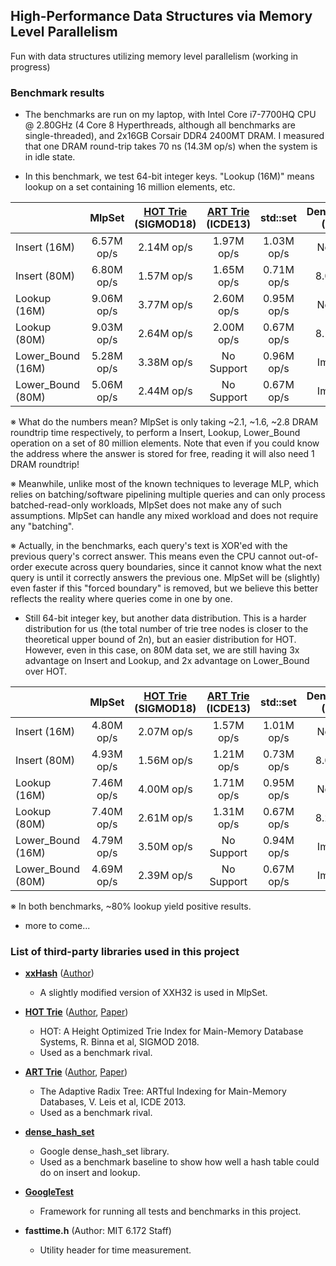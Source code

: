 ## High-Performance Data Structures via Memory Level Parallelism
Fun with data structures utilizing memory level parallelism (working in progress)

### Benchmark results

* The benchmarks are run on my laptop, with Intel Core i7-7700HQ CPU @ 2.80GHz (4 Core 8 Hyperthreads, although all benchmarks are single-threaded), and 2x16GB Corsair DDR4 2400MT DRAM. I measured that one DRAM round-trip takes 70 ns (14.3M op/s) when the system is in idle state.

* In this benchmark, we test 64-bit integer keys. "Lookup (16M)" means lookup on a set containing 16 million elements, etc.

|                    |   MlpSet   | [HOT Trie](https://dbis-informatik.uibk.ac.at/sites/default/files/2018-06/hot-height-optimized.pdf)<br> (SIGMOD18) | [ART Trie](https://db.in.tum.de/~leis/papers/ART.pdf)<br> (ICDE13) |  std::set  |  DenseHashSet<br> (Google) |
|--------------------|:----------:|:-------------------:|:-----------------:|:----------:|:----------------:|
|    Insert (16M)    | 6.57M op/s |      2.14M op/s     |     1.97M op/s    | 1.03M op/s |    Not Tested    |
|    Insert (80M)    | 6.80M op/s |      1.57M op/s     |     1.65M op/s    | 0.71M op/s |    8.04M op/s    |
|    Lookup (16M)    | 9.06M op/s |      3.77M op/s     |     2.60M op/s    | 0.95M op/s |    Not Tested    |
|    Lookup (80M)    | 9.03M op/s |      2.64M op/s     |     2.00M op/s    | 0.67M op/s |    8.15M op/s    |
|  Lower_Bound (16M) | 5.28M op/s |      3.38M op/s     |     No Support    | 0.96M op/s |    Impossible    |
|  Lower_Bound (80M) | 5.06M op/s |      2.44M op/s     |     No Support    | 0.67M op/s |    Impossible    |

※ What do the numbers mean? MlpSet is only taking ~2.1, ~1.6, ~2.8 DRAM roundtrip time respectively, to perform a Insert, Lookup, Lower_Bound operation on a set of 80 million elements. Note that even if you could know the address where the answer is stored for free, reading it will also need 1 DRAM roundtrip!

※ Meanwhile, unlike most of the known techniques to leverage MLP, which relies on batching/software pipelining multiple queries and can only process batched-read-only workloads, MlpSet does not make any of such assumptions. MlpSet can handle any mixed workload and does not require any "batching".

※ Actually, in the benchmarks, each query's text is XOR'ed with the previous query's correct answer. This means even the CPU cannot out-of-order execute across query boundaries, since it cannot know what the next query is until it correctly answers the previous one. MlpSet will be (slightly) even faster if this "forced boundary" is removed, but we believe this better reflects the reality where queries come in one by one.

* Still 64-bit integer key, but another data distribution. This is a harder distribution for us (the total number of trie tree nodes is closer to the theoretical upper bound of 2n), but an easier distribution for HOT. However, even in this case, on 80M data set, we are still having 3x advantage on Insert and Lookup, and 2x advantage on Lower_Bound over HOT. 

|                    |   MlpSet   | [HOT Trie](https://dbis-informatik.uibk.ac.at/sites/default/files/2018-06/hot-height-optimized.pdf)<br> (SIGMOD18) | [ART Trie](https://db.in.tum.de/~leis/papers/ART.pdf)<br> (ICDE13) |  std::set  |  DenseHashSet<br> (Google) |
|--------------------|:----------:|:-------------------:|:-----------------:|:----------:|:----------------:|
|    Insert (16M)    | 4.80M op/s |      2.07M op/s     |     1.57M op/s    | 1.01M op/s |    Not Tested    |
|    Insert (80M)    | 4.93M op/s |      1.56M op/s     |     1.21M op/s    | 0.73M op/s |    8.00M op/s    |
|    Lookup (16M)    | 7.46M op/s |      4.00M op/s     |     1.71M op/s    | 0.95M op/s |    Not Tested    |
|    Lookup (80M)    | 7.40M op/s |      2.61M op/s     |     1.31M op/s    | 0.67M op/s |    8.23M op/s    |
|  Lower_Bound (16M) | 4.79M op/s |      3.50M op/s     |     No Support    | 0.94M op/s |    Impossible    |
|  Lower_Bound (80M) | 4.69M op/s |      2.39M op/s     |     No Support    | 0.67M op/s |    Impossible    |

※ In both benchmarks, ~80% lookup yield positive results.

* more to come...

### List of third-party libraries used in this project

* [**xxHash**](https://github.com/Cyan4973/xxHash) ([Author](https://github.com/Cyan4973))
  * A slightly modified version of XXH32 is used in MlpSet.

* [**HOT Trie**](https://github.com/speedskater/hot) ([Author](https://github.com/speedskater), [Paper](https://dbis-informatik.uibk.ac.at/sites/default/files/2018-06/hot-height-optimized.pdf))
  * HOT: A Height Optimized Trie Index for Main-Memory Database Systems, R. Binna et al, SIGMOD 2018. 
  * Used as a benchmark rival.
  
* [**ART Trie**](https://github.com/armon/libart) ([Author](https://github.com/armon), [Paper](https://db.in.tum.de/~leis/papers/ART.pdf))
  * The Adaptive Radix Tree: ARTful Indexing for Main-Memory Databases, V. Leis et al, ICDE 2013.
  * Used as a benchmark rival.

* [**dense_hash_set**](https://github.com/sparsehash/sparsehash) 
  * Google dense\_hash\_set library.
  * Used as a benchmark baseline to show how well a hash table could do on insert and lookup.
  
* [**GoogleTest**](https://github.com/abseil/googletest)
  * Framework for running all tests and benchmarks in this project.

* **fasttime.h** (Author: MIT 6.172 Staff)
  * Utility header for time measurement.


